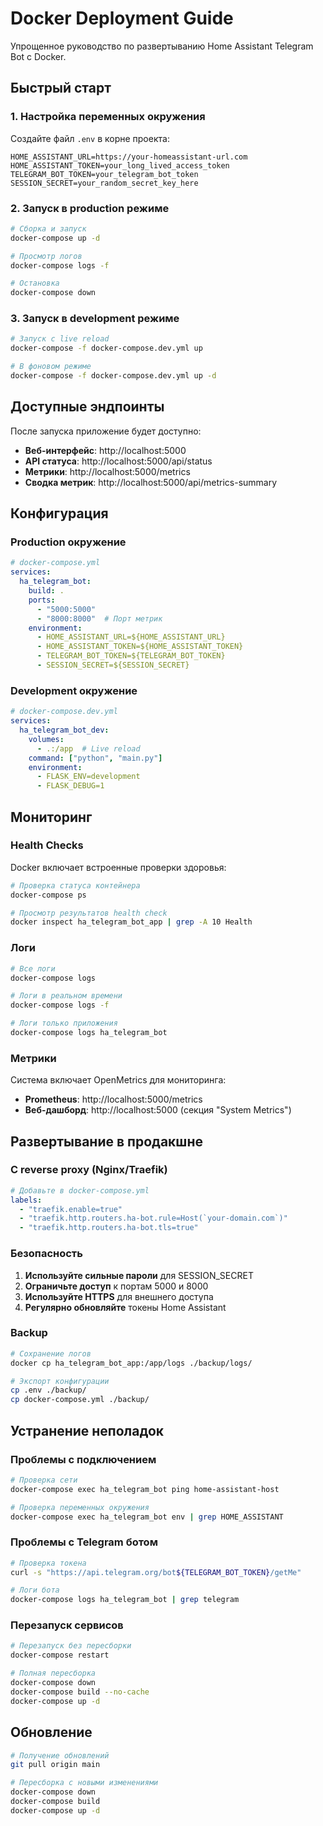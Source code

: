 # Docker Deployment Guide

Упрощенное руководство по развертыванию Home Assistant Telegram Bot с Docker.

## Быстрый старт

### 1. Настройка переменных окружения

Создайте файл `.env` в корне проекта:

```env
HOME_ASSISTANT_URL=https://your-homeassistant-url.com
HOME_ASSISTANT_TOKEN=your_long_lived_access_token
TELEGRAM_BOT_TOKEN=your_telegram_bot_token
SESSION_SECRET=your_random_secret_key_here
```

### 2. Запуск в production режиме

```bash
# Сборка и запуск
docker-compose up -d

# Просмотр логов
docker-compose logs -f

# Остановка
docker-compose down
```

### 3. Запуск в development режиме

```bash
# Запуск с live reload
docker-compose -f docker-compose.dev.yml up

# В фоновом режиме
docker-compose -f docker-compose.dev.yml up -d
```

## Доступные эндпоинты

После запуска приложение будет доступно:

- **Веб-интерфейс**: http://localhost:5000
- **API статуса**: http://localhost:5000/api/status
- **Метрики**: http://localhost:5000/metrics
- **Сводка метрик**: http://localhost:5000/api/metrics-summary

## Конфигурация

### Production окружение

```yaml
# docker-compose.yml
services:
  ha_telegram_bot:
    build: .
    ports:
      - "5000:5000"
      - "8000:8000"  # Порт метрик
    environment:
      - HOME_ASSISTANT_URL=${HOME_ASSISTANT_URL}
      - HOME_ASSISTANT_TOKEN=${HOME_ASSISTANT_TOKEN}
      - TELEGRAM_BOT_TOKEN=${TELEGRAM_BOT_TOKEN}
      - SESSION_SECRET=${SESSION_SECRET}
```

### Development окружение

```yaml
# docker-compose.dev.yml
services:
  ha_telegram_bot_dev:
    volumes:
      - .:/app  # Live reload
    command: ["python", "main.py"]
    environment:
      - FLASK_ENV=development
      - FLASK_DEBUG=1
```

## Мониторинг

### Health Checks

Docker включает встроенные проверки здоровья:

```bash
# Проверка статуса контейнера
docker-compose ps

# Просмотр результатов health check
docker inspect ha_telegram_bot_app | grep -A 10 Health
```

### Логи

```bash
# Все логи
docker-compose logs

# Логи в реальном времени
docker-compose logs -f

# Логи только приложения
docker-compose logs ha_telegram_bot
```

### Метрики

Система включает OpenMetrics для мониторинга:

- **Prometheus**: http://localhost:5000/metrics
- **Веб-дашборд**: http://localhost:5000 (секция "System Metrics")

## Развертывание в продакшне

### С reverse proxy (Nginx/Traefik)

```yaml
# Добавьте в docker-compose.yml
labels:
  - "traefik.enable=true"
  - "traefik.http.routers.ha-bot.rule=Host(`your-domain.com`)"
  - "traefik.http.routers.ha-bot.tls=true"
```

### Безопасность

1. **Используйте сильные пароли** для SESSION_SECRET
2. **Ограничьте доступ** к портам 5000 и 8000
3. **Используйте HTTPS** для внешнего доступа
4. **Регулярно обновляйте** токены Home Assistant

### Backup

```bash
# Сохранение логов
docker cp ha_telegram_bot_app:/app/logs ./backup/logs/

# Экспорт конфигурации
cp .env ./backup/
cp docker-compose.yml ./backup/
```

## Устранение неполадок

### Проблемы с подключением

```bash
# Проверка сети
docker-compose exec ha_telegram_bot ping home-assistant-host

# Проверка переменных окружения
docker-compose exec ha_telegram_bot env | grep HOME_ASSISTANT
```

### Проблемы с Telegram ботом

```bash
# Проверка токена
curl -s "https://api.telegram.org/bot${TELEGRAM_BOT_TOKEN}/getMe"

# Логи бота
docker-compose logs ha_telegram_bot | grep telegram
```

### Перезапуск сервисов

```bash
# Перезапуск без пересборки
docker-compose restart

# Полная пересборка
docker-compose down
docker-compose build --no-cache
docker-compose up -d
```

## Обновление

```bash
# Получение обновлений
git pull origin main

# Пересборка с новыми изменениями
docker-compose down
docker-compose build
docker-compose up -d
```